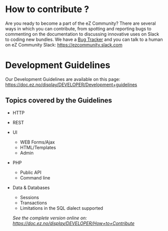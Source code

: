 # How to contribute ?


Are you ready to become a part of the eZ Community? There are several ways in which you can contribute, from spotting and reporting bugs to commenting on the documentation to discussing innovative uses on Slack to coding new bundles.
We have a [Bug Tracker](https://jira.ez.no) and you can talk to a human on eZ Community Slack: https://ezcommunity.slack.com


# Development Guidelines

Our Development Guidelines are available on this page: https://doc.ez.no/display/DEVELOPER/Development+guidelines

## Topics covered by the Guidelines

* HTTP
* REST
* UI
  * WEB Forms/Ajax
  * HTML/Templates
  * Admin
* PHP
  * Public API
  * Command line
* Data & Databases
  * Sessions
  * Transactions
  * Limitations in the SQL dialect supported
  
  _See the complete version online on: https://doc.ez.no/display/DEVELOPER/How+to+Contribute_
